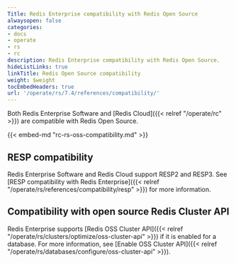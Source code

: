 ```yaml
---
Title: Redis Enterprise compatibility with Redis Open Source
alwaysopen: false
categories:
- docs
- operate
- rs
- rc
description: Redis Enterprise compatibility with Redis Open Source.
hideListLinks: true
linkTitle: Redis Open Source compatibility
weight: $weight
tocEmbedHeaders: true
url: '/operate/rs/7.4/references/compatibility/'
---
```

Both Redis Enterprise Software and [Redis Cloud]({{< relref "/operate/rc" >}}) are compatible with Redis Open Source. 

{{< embed-md "rc-rs-oss-compatibility.md"  >}}

## RESP compatibility

Redis Enterprise Software and Redis Cloud support RESP2 and RESP3. See [RESP compatibility with Redis Enterprise]({{< relref "/operate/rs/references/compatibility/resp" >}}) for more information.

## Compatibility with open source Redis Cluster API

Redis Enterprise supports [Redis OSS Cluster API]({{< relref "/operate/rs/clusters/optimize/oss-cluster-api" >}}) if it is enabled for a database. For more information, see [Enable OSS Cluster API]({{< relref "/operate/rs/databases/configure/oss-cluster-api" >}}).
